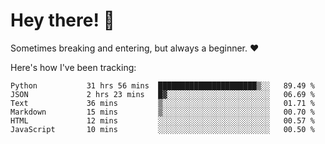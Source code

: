 # Hey there! 👋
Sometimes breaking and entering, but always a beginner. ❤️

Here's how I've been tracking:
<!--START_SECTION:waka-->

```text
Python           31 hrs 56 mins  ██████████████████████▒░░   89.49 %
JSON             2 hrs 23 mins   █▓░░░░░░░░░░░░░░░░░░░░░░░   06.69 %
Text             36 mins         ▒░░░░░░░░░░░░░░░░░░░░░░░░   01.71 %
Markdown         15 mins         ▒░░░░░░░░░░░░░░░░░░░░░░░░   00.70 %
HTML             12 mins         ░░░░░░░░░░░░░░░░░░░░░░░░░   00.57 %
JavaScript       10 mins         ░░░░░░░░░░░░░░░░░░░░░░░░░   00.50 %
```

<!--END_SECTION:waka-->
